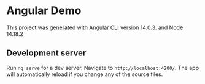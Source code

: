 # Angular Demo

This project was generated with [Angular CLI](https://github.com/angular/angular-cli) version 14.0.3. and Node 14.18.2
## Development server

Run `ng serve` for a dev server. Navigate to `http://localhost:4200/`. The app will automatically reload if you change any of the source files.
